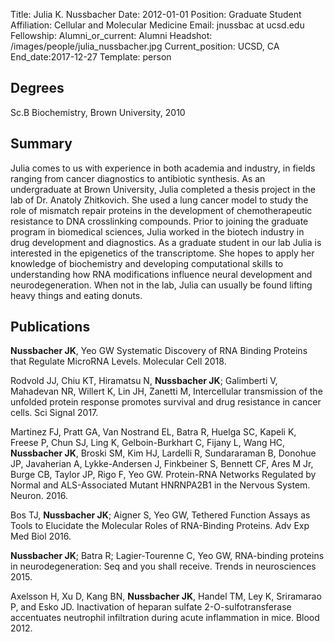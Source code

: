 Title: Julia K. Nussbacher
Date: 2012-01-01
Position: Graduate Student
Affiliation: Cellular and Molecular Medicine
Email: jnussbac at ucsd.edu
Fellowship:
Alumni_or_current: Alumni
Headshot: /images/people/julia_nussbacher.jpg
Current_position: UCSD, CA
End_date:2017-12-27
Template: person

<!-- Status: draft -->

## Degrees

Sc.B Biochemistry, Brown University, 2010<br>

## Summary

Julia comes to us with experience in both academia and industry, in fields ranging from cancer diagnostics to antibiotic synthesis. As an undergraduate at Brown University, Julia completed a thesis project in the lab of Dr. Anatoly Zhitkovich. She used a lung cancer model to study the role of mismatch repair proteins in the development of chemotherapeutic resistance to DNA crosslinking compounds. Prior to joining the graduate program in biomedical sciences, Julia worked in the biotech industry in drug development and diagnostics. As a graduate student in our lab Julia is interested in the epigenetics of the transcriptome. She hopes to apply her knowledge of biochemistry and developing computational skills to understanding how RNA modifications influence neural development and neurodegeneration. When not in the lab, Julia can usually be found lifting heavy things and eating donuts.

## Publications

**Nussbacher JK**, Yeo GW Systematic Discovery of RNA Binding Proteins that Regulate MicroRNA Levels. Molecular Cell 2018.


Rodvold JJ, Chiu KT, Hiramatsu N, **Nussbacher JK**; Galimberti V, Mahadevan NR, Willert K, Lin JH, Zanetti M, Intercellular transmission of the unfolded protein response promotes survival and drug resistance in cancer cells. Sci Signal 2017.

Martinez FJ, Pratt GA, Van Nostrand EL, Batra R, Huelga SC, Kapeli K, Freese P, Chun SJ, Ling K, Gelboin-Burkhart C, Fijany L, Wang HC, **Nussbacher JK**, Broski   SM, Kim HJ, Lardelli R, Sundararaman B, Donohue JP, Javaherian A, Lykke-Andersen J, Finkbeiner S, Bennett CF, Ares M Jr, Burge CB, Taylor JP, Rigo F, Yeo GW. Protein-RNA Networks Regulated by Normal and ALS-Associated Mutant HNRNPA2B1 in the Nervous System. Neuron. 2016. 


Bos TJ, **Nussbacher JK**; Aigner S, Yeo GW, Tethered Function Assays as Tools to Elucidate the Molecular Roles of RNA-Binding Proteins. Adv Exp Med Biol 2016.

**Nussbacher JK**; Batra R; Lagier-Tourenne C, Yeo GW, RNA-binding proteins in neurodegeneration: Seq and you shall receive. Trends in neurosciences 2015.

Axelsson H, Xu D, Kang BN, **Nussbacher JK**, Handel TM, Ley K, Sriramarao P, and Esko JD. Inactivation of heparan sulfate 2-O-sulfotransferase accentuates neutrophil infiltration during acute inflammation in mice. Blood 2012.